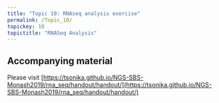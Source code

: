 ```yaml
---
title: "Topic 10: RNAseq analysis exercise"
permalink: /Topic_10/
topickey: 10
topictitle: "RNASeq Analysis"
---
```


## Accompanying material

Please visit [https://tsonika.github.io/NGS-SBS-Monash2019/rna_seq/handout/handout/](https://tsonika.github.io/NGS-SBS-Monash2019/rna_seq/handout/handout/)

